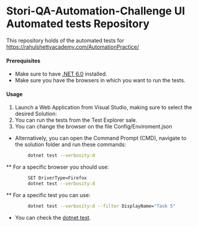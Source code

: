 # Stori-QA-Automation-Challenge UI Automated tests Repository

This repository holds of the automated tests for https://rahulshettyacademy.com/AutomationPractice/

#### Prerequisites

- Make sure to have [.NET 6.0](https://dotnet.microsoft.com/download/dotnet-core) installed.
- Make sure you have the browsers in which you want to run the tests.

#### Usage

1. Launch a Web Application from Visual Studio, making sure to select the desired Solution:
2. You can run the tests from the Test Explorer sale.
3. You can change the browser on the file Config/Enviroment.json

* Alternatively, you can open the Command Prompt (CMD), navigate to the solution folder and run these commands:
```sh
        dotnet test --verbosity:d
```

** For a specific browser you should use:
```sh
        SET DriverType=Firefox
        dotnet test --verbosity:d
```

** For a specific test you can use:
```sh
        dotnet test --verbosity:d --filter DisplayName="Task 5"
```
- You can check the [dotnet test](https://docs.microsoft.com/en-us/dotnet/core/tools/dotnet-test).
